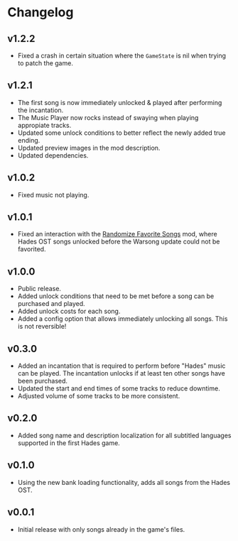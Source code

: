 # Changelog

## v1.2.2

<!--Releasenotes start-->
- Fixed a crash in certain situation where the `GameState` is nil when trying to patch the game.
<!--Releasenotes end-->

## v1.2.1

- The first song is now immediately unlocked & played after performing the incantation.
- The Music Player now rocks instead of swaying when playing appropiate tracks.
- Updated some unlock conditions to better reflect the newly added true ending.
- Updated preview images in the mod description.
- Updated dependencies.

## v1.0.2

- Fixed music not playing.

## v1.0.1

- Fixed an interaction with the [Randomize Favorite Songs](https://thunderstore.io/c/hades-ii/p/NikkelM/Randomize_Favorite_Songs/) mod, where Hades OST songs unlocked before the Warsong update could not be favorited.

## v1.0.0

- Public release.
- Added unlock conditions that need to be met before a song can be purchased and played.
- Added unlock costs for each song.
- Added a config option that allows immediately unlocking all songs. This is not reversible!

## v0.3.0

- Added an incantation that is required to perform before "Hades" music can be played. The incantation unlocks if at least ten other songs have been purchased.
- Updated the start and end times of some tracks to reduce downtime.
- Adjusted volume of some tracks to be more consistent.

## v0.2.0

- Added song name and description localization for all subtitled languages supported in the first Hades game.

## v0.1.0

- Using the new bank loading functionality, adds all songs from the Hades OST.

## v0.0.1

- Initial release with only songs already in the game's files.